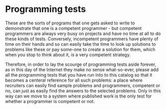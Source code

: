 # Programming tests

These are the sorts of programs that one gets asked to write to demonstrate that one is a competent programmer - but competent programmers are always very busy on projects and have no time at all to do these kinds of tests. Conversely, incompetent programmers have plenty of time on their hands and so can easily take the time to look up solutions to problems like these or pay some-one to create a solution for them, which when you stop to think about it, is a very competent strategy.

Therefore, in order to lay the scourge of programming tests aside forever, as in this day of the Internet they make no sense what-so-ever, please add all the programming tests that you have run into to this catalog so that it becomes a centeral reference for all such problems: a place where recruiters can easily find sample problems and programmers, competent or no, can just as easily find the answers to the selected problems.  Only in this way can we move to a system where published work is the only test for whether a programmer is competent or not.
